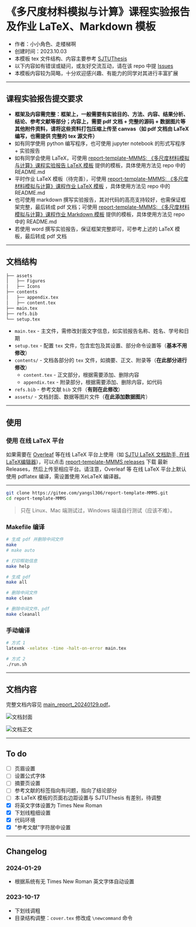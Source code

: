 # 《多尺度材料模拟与计算》课程实验报告及作业 LaTeX、Markdown 模板

- 作者：小小角色、走楼梯啊
- 创建时间：2023.10.03
- 本模板 tex 文件结构、内容主要参考 [SJTUThesis](https://github.com/sjtug/SJTUThesis)
- 以下内容如有错误或疑问，或友好交流互动，请在该 repo 中提 [Issues](https://gitee.com/yangsl306/report-template-MMMS/issues/new)
- 本模板内容较为简略，十分欢迎感兴趣、有能力的同学对其进行丰富扩展

---

## 课程实验报告提交要求

- **框架及内容需完整：框架上，一般需要有实验目的、方法、内容、结果分析、结论、参考文献等部分；内容上，需要 pdf 文档 + 完整的源码 + 数据图片等其他附件资料，请将这些资料打包压缩上传至 canvas（如 pdf 文档由 LaTeX 编写，也需提供 完整的 tex 源文件）**
- 如有同学使用 python 编写程序，也可使用 jupyter notebook 的形式写程序 + 实验报告
- 如有同学会使用 LaTeX，可使用 [report-template-MMMS: 《多尺度材料模拟与计算》课程实验报告 LaTeX 模板](https://gitee.com/yangsl306/report-template-MMMS) 提供的模板，具体使用方法见 repo 中的 README.md
- 平时作业 LaTeX 模板（待完善），可使用 [report-template-MMMS: 《多尺度材料模拟与计算》课程作业 LaTeX 模板](https://gitee.com/yangsl306/report-template-MMMS/tree/homework/) ，具体使用方法见 repo 中的 README.md
- 也可使用 markdown 撰写实验报告，其对代码的高亮支持较好，也需保证框架完整，最后转成 pdf 文档；可使用 [report-template-MMMS: 《多尺度材料模拟与计算》课程作业 Markdown 模板](https://gitee.com/yangsl306/report-template-MMMS/tree/report_markdown) 提供的模板，具体使用方法见 repo 中的 README.md
- 若使用 word 撰写实验报告，保证框架完整即可，可参考上述的 LaTeX 模板，最后转成 pdf 文档

---

## 文档结构

```txt
├── assets
│   ├── Figures
│   ├── Icons
├── contents
│   ├── appendix.tex
│   ├── content.tex
├── main.tex
├── refs.bib
└── setup.tex
```

- `main.tex` - 主文件，需修改封面文字信息，如实验报告名称、姓名、学号和日期
- `setup.tex` - 配置 `tex` 文件，包含宏包及其设置、部分命令设置等（**基本不用修改**）
- `contents/` - 文档各部分的 `tex` 文件，如摘要、正文、附录等（**在此部分进行修改**）
  - `content.tex` - 正文部分，根据需要添加、删除内容
  - `appendix.tex` - 附录部分，根据需要添加、删除内容，如代码
- `refs.bib` - 参考文献 `bib` 文件（**有则在此修改**）
- `assets/` - 文档封面、数据等图片文件（**在此添加数据图片**）

---

## 使用

### 使用 在线 LaTeX 平台

如果需要在 [Overleaf](https://www.overleaf.com/) 等在线 LaTeX 平台上使用（如 [SJTU LaTeX 文档助手, 在线LaTeX编辑器](https://latex.sjtu.edu.cn)），可以点击 [report-template-MMMS releases](https://gitee.com/yangsl306/report-template-MMMS/releases) 下载 最新 Releases，然后上传至相应平台。请注意，Overleaf 等 在线 LaTeX 平台上默认使用 pdflatex 编译，需设置使用 XeLaTeX 编译器。

---

```bash
git clone https://gitee.com/yangsl306/report-template-MMMS.git
cd report-template-MMMS
```

>只在 Linux、Mac 端测试过，Windows 端请自行测试（应该不难）。

### Makefile 编译

```bash
# 生成 pdf 并删除中间文件
make
# make auto

# 打印帮助信息
make help

# 生成 pdf
make all

# 删除中间文件
make clean

# 删除中间文件、pdf
make cleanall
```

### 手动编译

```bash
# 方式 1
latexmk -xelatex -time -halt-on-error main.tex

# 方式 2
./run.sh
```

---

## 文档内容

完整文档内容见 [main_report_20240129.pdf](./main_report_20240129.pdf)。

![文档封面](./assets/pdf_fig_cover.png)

![文档正文](./assets/pdf_fig_content.png)

---

## To do

- [ ] 页眉设置
- [ ] 设置公式字体
- [ ] 摘要页设置
- [ ] 参考文献的标签指向有问题，指向了结论部分
- [ ] 本 LaTeX 模板的页面右边距设置与 SJTUThesis 有差别，待调整
- [x] 将英文字体设置为 Times New Roman
- [x] 下划线粗细设置
- [x] 代码环境
- [x] "参考文献"字符居中设置

---

## Changelog

### 2024-01-29

- 根据系统有无 Times New Roman 英文字体自动设置

### 2023-10-17

- 下划线调粗
- 目录结构调整：`cover.tex` 修改成 `\newcommand` 命令
